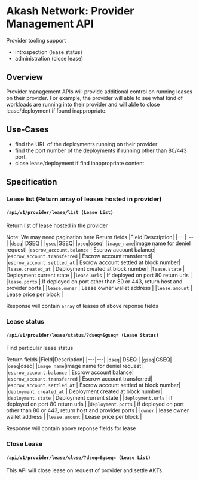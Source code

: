 # Akash Network: Provider Management API

Provider tooling support

* introspection (lease status)
* administration (close lease)

## Overview

Provider management APIs will provide additional control on running leases on their provider. For example, the provider will able to see what kind of workloads are running into their provider and will able to close lease/deployment if found inappropriate.

## Use-Cases

* find the URL of the deployments running on their provider
* find the port number of the deployments if running other than 80/443 port.
* close lease/deployment if find inappropriate content

## Specification

### Lease list (Return array of leases hosted in provider)
#### `/api/v1/provider/lease/list (Lease List)`
Return list of lease hosted in the provider

Note: We may need pagination here
Return fields
|Field|Description|
|---|---|
|`dseq`| DSEQ |
|`gseq`|GSEQ|
|`oseq`|oseq|
|`image_name`|image name for deniel request|
|`escrow_account.balance` | Escrow account balance|
|`escrow_account.transferred` | Escrow account transferred|
|`escrow_account.settled_at` | Escrow account settled at block number|
|`lease.created_at` | Deployment created at block number|
|`lease.state` | Deployment current state |
|`lease.urls` | If deployed on port 80 return urls |
|`lease.ports` | If deployed on port other than 80 or 443, return host and provider ports |
|`lease.owner` | Lease owner wallet address |
|`lease.amount` | Lease price per block |

Response will contain `array` of leases of above reponse fields


### Lease status
#### `/api/v1/provider/lease/status/?dseq=&gseq= (Lease Status)`
Find perticular lease status

Return fields
|Field|Description|
|---|---|
|`dseq`| DSEQ |
|`gseq`|GSEQ|
|`oseq`|oseq|
|`image_name`|image name for deniel request|
|`escrow_account.balance` | Escrow account balance|
|`escrow_account.transferred` | Escrow account transferred|
|`escrow_account.settled_at` | Escrow account settled at block number|
|`deployment.created_at` | Deployment created at block number|
|`deployment.state` | Deployment current state |
|`deployment.urls` | if deployed on port 80 return urls |
|`deployment.ports` | if deployed on port other than 80 or 443, return host and provider ports |
|`owner` | lease owner wallet address |
|`lease.amount` | Lease price per block |

Response will contain above reponse fields for lease

### Close Lease
#### `/api/v1/provider/lease/close/?dseq=&gseq= (Lease List)`
This API will close lease on request of provider and settle AKTs.